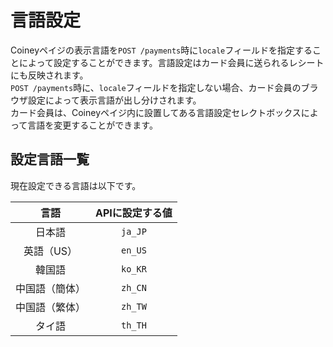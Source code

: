 # 言語設定

Coineyペイジの表示言語を`POST /payments`時に`locale`フィールドを指定することによって設定することができます。言語設定はカード会員に送られるレシートにも反映されます。  
`POST /payments`時に、`locale`フィールドを指定しない場合、カード会員のブラウザ設定によって表示言語が出し分けされます。  
カード会員は、Coineyペイジ内に設置してある言語設定セレクトボックスによって言語を変更することができます。

## 設定言語一覧

現在設定できる言語は以下です。

|言語|APIに設定する値|
|:----:|:----:|
|日本語|`ja_JP`|
|英語（US）|`en_US`|
|韓国語|`ko_KR`|
|中国語（簡体）|`zh_CN`|
|中国語（繁体）|`zh_TW`|
|タイ語|`th_TH`|
